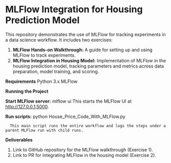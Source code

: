 # MLFlow Integration for Housing Prediction Model
This repository demonstrates the use of MLFlow for tracking experiments in a data science workflow. It includes two exercises:

   1. **MLFlow Hands-on Walkthrough:** A guide for setting up and using MLFlow to track experiments.
   2. **MLFlow Integration in Housing Model:** Implementation of MLFlow in the housing prediction model, tracking parameters and metrics across data preparation, model training, and scoring.

**Requirements**
   Python 3.x
   MLFlow

**Running the Project**

   **Start MLFlow server:**
      mlflow ui
      This starts the MLFlow UI at http://127.0.0.1:5000.

   **Run scripts:**
      python House_Price_Code_With_MLFlow.py

      This main script runs the entire workflow and logs the steps under a parent MLFlow run with child runs.

**Deliverables**
   1. Link to GitHub repository for the MLFlow walkthrough (Exercise 1).
   2. Link to PR for integrating MLFlow in the housing model (Exercise 2).